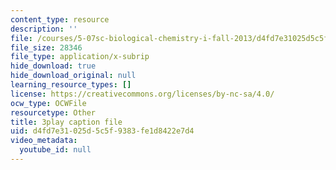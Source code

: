 ```yaml
---
content_type: resource
description: ''
file: /courses/5-07sc-biological-chemistry-i-fall-2013/d4fd7e31025d5c5f9383fe1d8422e7d4_eOYHJLqP2Ps.vtt
file_size: 28346
file_type: application/x-subrip
hide_download: true
hide_download_original: null
learning_resource_types: []
license: https://creativecommons.org/licenses/by-nc-sa/4.0/
ocw_type: OCWFile
resourcetype: Other
title: 3play caption file
uid: d4fd7e31-025d-5c5f-9383-fe1d8422e7d4
video_metadata:
  youtube_id: null
---
```

